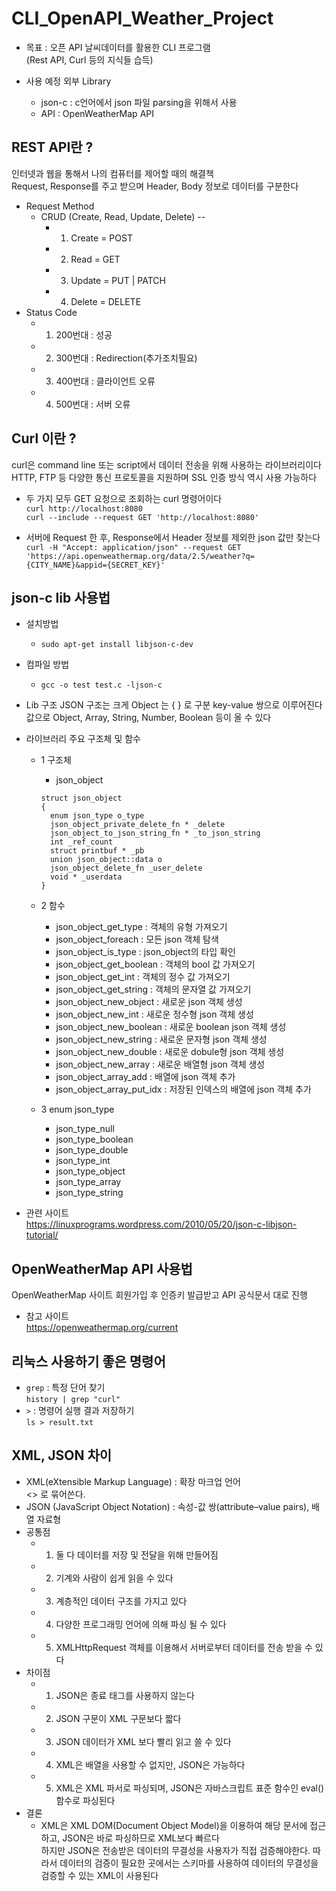 # CLI_OpenAPI_Weather_Project
- 목표 : 오픈 API 날씨데이터를 활용한 CLI 프로그램  
(Rest API, Curl 등의 지식들 습득)  

- 사용 예정 외부 Library  
  - json-c : c언어에서 json 파일 parsing을 위해서 사용  
  - API : OpenWeatherMap API  

## REST API란 ?
인터넷과 웹을 통해서 나의 컴퓨터를 제어할 때의 해결책  
Request, Response를 주고 받으며 Header, Body 정보로 데이터를 구분한다  
- Request Method  
  - CRUD (Create, Read, Update, Delete) --  
    - 1. Create = POST  
    - 2. Read = GET  
    - 3. Update = PUT | PATCH  
    - 4. Delete = DELETE  
- Status Code  
    - 1. 200번대 : 성공  
    - 2. 300번대 : Redirection(추가조치필요)  
    - 3. 400번대 : 클라이언트 오류  
    - 4. 500번대 : 서버 오류  

## Curl 이란 ? 
curl은 command line 또는 script에서 데이터 전송을 위해 사용하는 라이브러리이다  
HTTP, FTP 등 다양한 통신 프로토콜을 지원하며 SSL 인증 방식 역시 사용 가능하다  
- 두 가지 모두 GET 요청으로 조회하는 curl 명령어이다  
`curl http://localhost:8080`  
`curl --include --request GET 'http://localhost:8080'`  

- 서버에 Request 한 후, Response에서 Header 정보를 제외한 json 값만 찾는다  
```curl -H "Accept: application/json" --request GET 'https://api.openweathermap.org/data/2.5/weather?q={CITY_NAME}&appid={SECRET_KEY}'```  

## json-c lib 사용법 
- 설치방법  
  - `sudo apt-get install libjson-c-dev`  

- 컴파일 방법  
  - `gcc -o test test.c -ljson-c`  

- Lib 구조
JSON 구조는 크게 Object 는 { } 로 구분 key-value 쌍으로 이루어진다  
값으로 Object, Array, String, Number, Boolean 등이 올 수 있다  
- 라이브러리 주요 구조체 및 함수  
  - 1 구조체  
    - json_object  
    ```
    struct json_object
    {
      enum json_type o_type
      json_object_private_delete_fn * _delete
      json_object_to_json_string_fn * _to_json_string
      int _ref_count
      struct printbuf * _pb
      union json_object::data o
      json_object_delete_fn _user_delete
      void * _userdata
    }
    ````
    
  - 2 함수  
    - json_object_get_type : 객체의 유형 가져오기 
    - json_object_foreach : 모든 json 객체 탐색
    - json_object_is_type : json_object의 타입 확인
    - json_object_get_boolean : 객체의 bool 값 가져오기
    - json_object_get_int : 객체의 정수 값 가져오기 
    - json_object_get_string : 객체의 문자열 값 가져오기 
    - json_object_new_object : 새로운 json 객체 생성 
    - json_object_new_int : 새로운 정수형 json 객체 생성 
    - json_object_new_boolean : 새로운 boolean json 객체 생성 
    - json_object_new_string : 새로운 문자형 json 객체 생성 
    - json_object_new_double : 새로운 dobule형 json 객체 생성 
    - json_object_new_array : 새로운 배열형 json 객체 생성 
    - json_object_array_add : 배열에 json 객체 추가 
    - json_object_array_put_idx : 저장된 인덱스의 배열에 json 객체 추가  
  - 3 enum json_type
    - json_type_null
    - json_type_boolean
    - json_type_double
    - json_type_int
    - json_type_object
    - json_type_array
    - json_type_string
- 관련 사이트  
https://linuxprograms.wordpress.com/2010/05/20/json-c-libjson-tutorial/

## OpenWeatherMap API 사용법  
OpenWeatherMap 사이트 회원가입 후 인증키 발급받고 API 공식문서 대로 진행  
- 참고 사이트  
https://openweathermap.org/current

## 리눅스 사용하기 좋은 명령어 
- `grep` :  특정 단어 찾기  
```history | grep "curl"```  
- `>` : 명령어 실행 결과 저장하기  
```ls > result.txt```

## XML, JSON 차이 
- XML(eXtensible Markup Language) : 확장 마크업 언어  
<> 로 묶어쓴다. 
- JSON (JavaScript Object Notation) : 속성-값 쌍(attribute–value pairs), 배열 자료형  
- 공통점
  - 1. 둘 다 데이터를 저장 및 전달을 위해 만들어짐  
  - 2. 기계와 사람이 쉽게 읽을 수 있다
  - 3. 계층적인 데이터 구조를 가지고 있다
  - 4. 다양한 프로그래밍 언어에 의해 파싱 될 수 있다
  - 5. XMLHttpRequest 객체를 이용해서 서버로부터 데이터를 전송 받을 수 있다
- 차이점 
  - 1. JSON은 종료 태그를 사용하지 않는다
  - 2. JSON 구문이 XML 구문보다 짧다
  - 3. JSON 데이터가 XML 보다 빨리 읽고 쓸 수 있다
  - 4. XML은 배열을 사용할 수 없지만, JSON은 가능하다
  - 5. XML은 XML 파서로 파싱되며, JSON은 자바스크립트 표준 함수인 eval() 함수로 파싱된다
- 결론
  - XML은 XML DOM(Document Object Model)을 이용하여 해당 문서에 접근하고, JSON은 바로 파싱하므로 XML보다 빠르다  
  하지만 JSON은 전송받은 데이터의 무결성을 사용자가 직접 검증해야한다. 
  따라서 데이터의 검증이 필요한 곳에서는 스키마를 사용하여 데이터의 무결성을 검증할 수 있는 XML이 사용된다
